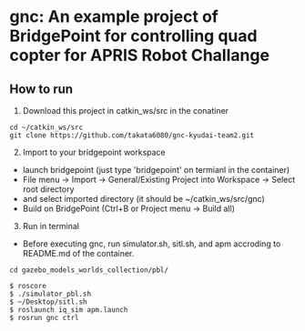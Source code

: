 # gnc: An example project of BridgePoint for controlling quad copter for APRIS Robot Challange

## How to run

1. Download this project in catkin_ws/src in the conatiner
```
cd ~/catkin_ws/src
git clone https://github.com/takata6080/gnc-kyudai-team2.git
```

2. Import to your bridgepoint workspace

* launch bridgepoint (just type 'bridgepoint' on termianl in the container)
* File menu -> Import -> General/Existing Project into Workspace -> Select root directory
* and select imported directory (it should be ~/catkin_ws/src/gnc)
* Build on BridgePoint (Ctrl+B or Project menu -> Build all)

3. Run in terminal

* Before executing gnc, run simulator.sh, sitl.sh, and apm accroding to README.md of the container.
```
cd gazebo_models_worlds_collection/pbl/
```

```
$ roscore
$ ./simulator_pbl.sh
$ ~/Desktop/sitl.sh
$ roslaunch iq_sim apm.launch
$ rosrun gnc ctrl
```
